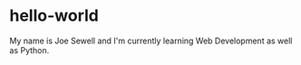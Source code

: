 # hello-world

My name is Joe Sewell and I'm currently learning Web Development as well as Python. 

